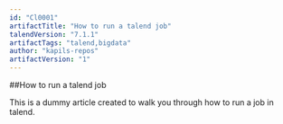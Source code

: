 ```yaml
---
id: "Cl0001"
artifactTitle: "How to run a talend job"
talendVersion: "7.1.1"
artifactTags: "talend,bigdata"
author: "kapils-repos"
artifactVersion: "1"
---
```


##How to run a talend job

This is a dummy article created to walk you through how to run a job in talend.
